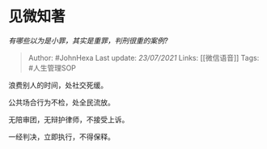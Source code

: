 # 见微知著
*有哪些以为是小罪，其实是重罪，判刑很重的案例?*

> Author: #JohnHexa
Last update: *23/07/2021* 
Links: [[微信语音]]
Tags:  #人生管理SOP 

 
浪费别人的时间，处社交死缓。

公共场合行为不检，处全民流放。

无陪审团，无辩护律师，不接受上诉。

一经判决，立即执行，不得保释。



